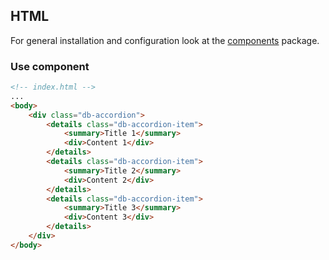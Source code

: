 ## HTML

For general installation and configuration look at the [components](https://www.npmjs.com/package/@db-ux/core-components) package.

### Use component

```html index.html
<!-- index.html -->
...
<body>
	<div class="db-accordion">
		<details class="db-accordion-item">
			<summary>Title 1</summary>
			<div>Content 1</div>
		</details>
		<details class="db-accordion-item">
			<summary>Title 2</summary>
			<div>Content 2</div>
		</details>
		<details class="db-accordion-item">
			<summary>Title 3</summary>
			<div>Content 3</div>
		</details>
	</div>
</body>
```
